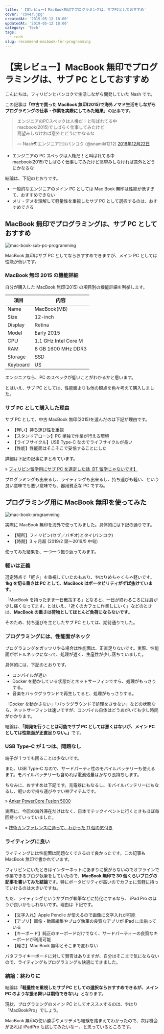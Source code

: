 ```yaml
---
title: '【実レビュー】MacBook無印でプログラミングは、サブPCとしておすすめ'
cover: 'cover.jpg'
createdAt: '2019-05-12 18:00'
updatedAt: '2019-05-12 18:00'
category: 'Tech'
tags:
  - tech
slug: recommend-macbook-for-programming
---
```


# 【実レビュー】MacBook 無印でプログラミングは、サブ PC としておすすめ

こんにちは。フィリピンとバンコクで生活しながら開発していた Nash です。

この記事は<b>「中古で買った MacBook 無印(2015)で海外ノマド生活をしながらプログラミングの仕事・作業を実際にしてみた結果」</b>の記事です。

<blockquote class="twitter-tweet" data-lang="ja"><p lang="ja" dir="ltr">エンジニアのPCスペックは人権だ！と叫ばれてる中<br>macbook(2015)でしばらく仕事してみたけど<br>高望みしなければ意外とどうにかなるな</p>&mdash; Nash🌏エンジニア🇹🇭バンコク (@snamiki1212) <a href="https://twitter.com/snamiki1212/status/1076377911718891520?ref_src=twsrc%5Etfw">2018年12月22日</a></blockquote>
<script async src="https://platform.twitter.com/widgets.js" charset="utf-8"></script>

- エンジニアの PC スペックは人権だ！と叫ばれてる中<br>macbook(2015)でしばらく仕事してみたけど高望みしなければ意外とどうにかなるな

結論は、下記のとおりです。

- 一般的なエンジニアのメイン PC としては Mac Book 無印は性能が低すぎて、おすすめできない
- メリ・デメを理解して軽量性を重視したサブ PC として選択するのは、おすすめできる

## MacBook 無印でプログラミングは、サブ PC としておすすめ

![mac-book-sub-pc-programming](./1.jpg)

MacBook 無印はサブ PC としてならおすすめできますが、メイン PC としては性能が低いです。

### MacBook 無印 2015 の機能詳細

自分が購入した MacBook 無印(2015) の項目別の機能詳細を列挙します。

| 項目     | 内容                 |
| -------- | -------------------- |
| Name     | MacBook(MB)          |
| Size     | 12-inch              |
| Display  | Retina               |
| Model    | Early 2015           |
| CPU      | 1.1 GHz Intel Core M |
| RAM      | 8 GB 1600 MHz DDR3   |
| Storage  | SSD                  |
| Keyboard | US                   |

エンジニアなら、PC のスペックが低いことがわかるかと思います。

とはいえ、サブ PC としては、性能面よりも他の観点を色々考えて購入しました。

### サブ PC として購入した理由

サブ PC として、中古 MacBook 無印(2015)を選んだのは下記が理由です。

- 【軽い】持ち運び性を重視
- 【スタンドアローン】PC 単独で作業が行える環境
- 【ライフサイクル】USB Type-C なのでライフサイクルが長い
- 【性能】性能面はそこそこで妥協することにした

詳細は下記の記事にまとめています。

» [フィリピン留学用にサブ PC を選定した話【IT 留学じゃないです】](./philippines-select-sub-pc)

プログラミングも出来るし、ライティングも出来るし、持ち運びも軽い、という良い意味でも悪い意味でも、器用貧乏な PC ですね。

## プログラミング用に MacBook 無印を使ってみた

![mac-book-programming](./2.jpg)

実際に MacBook 無印を海外で使ってみました。具体的には下記の通りです。

- 【場所】フィリピン(セブ／バギオ)とタイ(バンコク)
- 【時期】3 ヶ月超 (2019/2 頭〜2019/5 中旬)

使ってみた結果を、一つ一つ振り返ってみます。

### 軽いは正義

選定時点で「軽さ」を重視していたのもあり、やはりめちゃくちゃ軽いです。<b>1kg を切る重さは PC として、MacBook はポータビリティがずば抜けています</b>。

「MacBook を持ったまま一日散策する」となると、一日が終わるころには肩が少し痛くなってます。とはいえ、「近くのカフェに作業しにいく」などのときは、<b>MacBook の重さは荷物としてほとんど負荷にならないです</b>。

そのため、持ち運びを主としたサブ PC としては、期待通りでした。

### プログラミングには、性能面がネック

プログラミングをガッツリやる場合は性能面は、正直足りないです。実際、性能面がボトルネックになって、処理が遅く、生産性が少し落ちていました。

具体的には、下記のとおりです。

- コンパイルが遅い
- Docker を動かしている状態だとネットサーフィンですら、処理がもっさりする。
- 音楽をバックグラウンドで再生してると、処理がもっさりする。

「Docker を動かさない」「バックグラウンドで処理をさせない」などの状態なら、ネットサーフィンは速いですが、コンパイル自体はどうあがいても少し時間がかかります。

結論は、<b>「開発を行うことは可能でサブ PC としては悪くはないが、メイン PC としては性能面が正直足りない。」</b>です。

### USB Type-C が１つは、問題なし

端子が 1 つでも困ることは少ないです。

また、USB Type-C なので、サードパーティ性のモバイルバッテリーも使えるます。モバイルバッテリーも含めれば電池残量はかなり長持ちします。

ちなみに、おすすめは下記です。充電器にもなるし、モバイルバッテリーにもなるし、軽いので持ち運びやすい神アイテムです。

» [Anker PowerCore Fusion 5000](https://www.ankerjapan.com/category/BATTERY/A1621.html)

実際に、今回の海外滞在だけはなく、日本でテックイベントに行くときもほぼ毎回持っていっていました。

» [技術カンファレンスに通って、わかった 11 個の気付き](https://snamiki1212.com/result-of-going-to-conference)

### ライティングに良い

ライティングには性能面は問題なくできるので良かったです。この記事も MacBook 無印で書かれています。

フィリピンにいたときはインターネットにあまりに繋がらないのでオフラインで作業できるブログ執筆をしていたので、<b>MacBook 無印で 30 個くらいブログの記事を書いてみた結論</b>です。特にポータビリティが高いのでカフェに気軽に持っていけるのは大きいですね。

ただ、ライティングというかブログ執筆などに特化にするなら、 iPad Pro のほうが良いかもしれないです。理由は 下記です。

- 【文字入れ】Apple Pencile が使えるので画像に文字入れが可能
- 【アプリ】画像・動画編集やブログ執筆の良質なアプリが iPad に出揃っている
- 【キーボード】純正のキーボードだけでなく、サードパーティーの良質なキーボードが利用可能
- 【軽さ】Mac Book 無印とそこまで変わない

バタフライキーボードに対して賛否はありますが、自分はそこまで気にならないので、ライティングもプログラミングも快適にできました。

### 結論：終わりに

結論は<b>「軽量性を重視したサブ PC としての選択ならおすすめできるが、メイン PC のような振る舞いは期待できない」</b>となります。

現状、プログラミングのメイン PC としてオススメするのは、やはり「MacBookPro」でしょう。

MacBook 無印の使い勝手やメリデメも経験を踏まえてわかったので、次は機会があれば iPadPro も試してみたいなー、と思っているところです。

```

```
